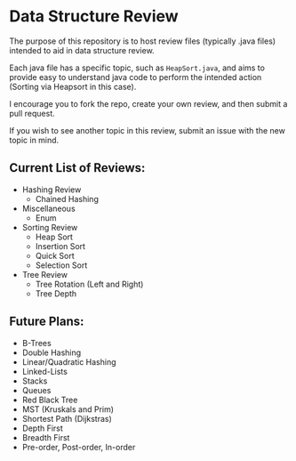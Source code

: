 # Data Structure Review

The purpose of this repository is to host review files (typically .java files) intended to aid in data structure review.    

Each java file has a specific topic, such as `HeapSort.java`, and aims to provide easy to understand java code to perform the
intended action (Sorting via Heapsort in this case).    

I encourage you to fork the repo, create your own review, and then submit a pull request.    

If you wish to see another topic in this review, submit an issue with the new topic in mind.    

## Current List of Reviews:  

- Hashing Review  
  - Chained Hashing    
- Miscellaneous  
  - Enum    
- Sorting Review  
  - Heap Sort    
  - Insertion Sort    
  - Quick Sort    
  - Selection Sort    
- Tree Review  
  - Tree Rotation (Left and Right)  
  - Tree Depth   

## Future Plans:
- B-Trees
- Double Hashing
- Linear/Quadratic Hashing
- Linked-Lists
- Stacks
- Queues
- Red Black Tree
- MST (Kruskals and Prim)
- Shortest Path (Dijkstras)
- Depth First
- Breadth First
- Pre-order, Post-order, In-order
